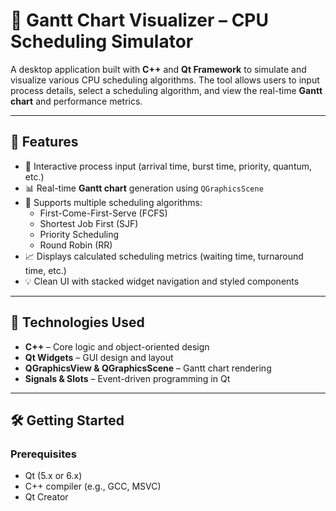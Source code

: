 # 🧠 Gantt Chart Visualizer – CPU Scheduling Simulator

A desktop application built with **C++** and **Qt Framework** to simulate and visualize various CPU scheduling algorithms. The tool allows users to input process details, select a scheduling algorithm, and view the real-time **Gantt chart** and performance metrics.

---

## 🎯 Features

- 📝 Interactive process input (arrival time, burst time, priority, quantum, etc.)
- 📊 Real-time **Gantt chart** generation using `QGraphicsScene`
- 🧠 Supports multiple scheduling algorithms:
  - First-Come-First-Serve (FCFS)
  - Shortest Job First (SJF)
  - Priority Scheduling
  - Round Robin (RR)
- 📈 Displays calculated scheduling metrics (waiting time, turnaround time, etc.)
- 💡 Clean UI with stacked widget navigation and styled components

---

## 🚀 Technologies Used

- **C++** – Core logic and object-oriented design
- **Qt Widgets** – GUI design and layout
- **QGraphicsView & QGraphicsScene** – Gantt chart rendering
- **Signals & Slots** – Event-driven programming in Qt

---

## 🛠️ Getting Started

### Prerequisites
- Qt (5.x or 6.x)
- C++ compiler (e.g., GCC, MSVC)
- Qt Creator 

